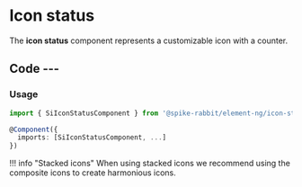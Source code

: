 # Icon status

The **icon status** component represents a customizable icon with a counter.

## Code ---

### Usage

```ts
import { SiIconStatusComponent } from '@spike-rabbit/element-ng/icon-status';

@Component({
  imports: [SiIconStatusComponent, ...]
})
```

!!! info "Stacked icons"
    When using stacked icons we recommend using the composite icons to create harmonious icons.

<si-docs-component base="si-icon-status" height="600">
  <si-docs-tab example="si-icon-status" heading="Icon Status"></si-docs-tab>
</si-docs-component>

<si-docs-api component="SiIconStatusComponent"></si-docs-api>

<si-docs-types></si-docs-types>
